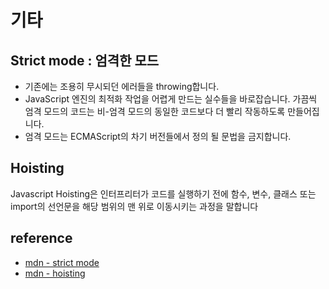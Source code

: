 # 기타

## Strict mode : 엄격한 모드

- 기존에는 조용히 무시되던 에러들을 throwing합니다.
- JavaScript 엔진의 최적화 작업을 어렵게 만드는 실수들을 바로잡습니다. 가끔씩 엄격 모드의 코드는 비-엄격 모드의 동일한 코드보다 더 빨리 작동하도록 만들어집니다.
- 엄격 모드는 ECMAScript의 차기 버전들에서 정의 될 문법을 금지합니다.

## Hoisting

Javascript Hoisting은 인터프리터가 코드를 실행하기 전에 함수, 변수, 클래스 또는 import의 선언문을 해당 범위의 맨 위로 이동시키는 과정을 말합니다

## reference

- [mdn - strict mode](https://developer.mozilla.org/ko/docs/Web/JavaScript/Reference/Strict_mode)
- [mdn - hoisting](https://developer.mozilla.org/ko/docs/Glossary/Hoisting)

